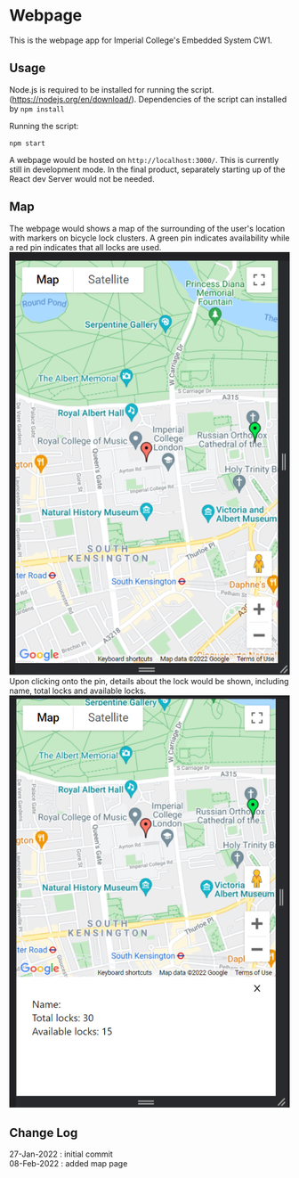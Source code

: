 # Webpage
This is the webpage app for Imperial College's Embedded System CW1. 

## Usage
Node.js is required to be installed for running the script. (https://nodejs.org/en/download/). Dependencies of the script can installed by `npm install` <br>

Running the script: <br>
```
npm start
```
A webpage would be hosted on `http://localhost:3000/`. This is currently still in development mode. In the final product, separately starting up of the React dev Server would not be needed. 

## Map
The webpage would shows a map of the surrounding of the user's location with markers on bicycle lock clusters. A green pin indicates availability while a red pin indicates that all locks are used.
![image](img/map_markers.PNG)
Upon clicking onto the pin, details about the lock would be shown, including name, total locks and available locks. 
![image](img/map_w_details.PNG)

## Change Log
27-Jan-2022 : initial commit <br/>
08-Feb-2022 : added map page
